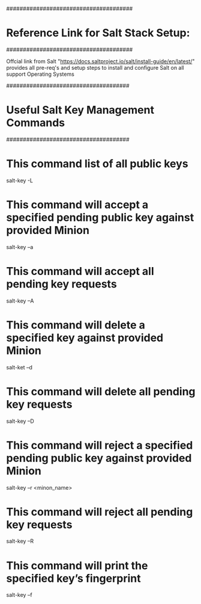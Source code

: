 ######################################
# Reference Link for Salt Stack Setup:
######################################

Offcial link from Salt "https://docs.saltproject.io/salt/install-guide/en/latest/" provides all pre-req's and setup steps to install and configure Salt on all support Operating Systems

#####################################
# Useful Salt Key Management Commands
#####################################

# This command list of all public keys

salt-key -L

# This command will accept a specified pending public key against provided Minion

salt-key –a <Minion Name>

# This command will accept all pending key requests

salt-key –A

# This command will delete a specified key against provided Minion

salt-ket –d <Minion Name> 

# This command will delete all pending key requests

salt-key –D

# This command will reject a specified pending public key against provided Minion

salt-key –r <minon_name>

# This command will reject all pending key requests

salt-key –R

# This command will print the specified key’s fingerprint

salt-key –f
